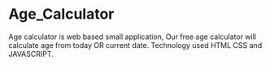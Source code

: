 # Age_Calculator

Age calculator is web based small application, Our free age calculator will calculate age from today OR current date.
Technology used HTML CSS and JAVASCRIPT.
